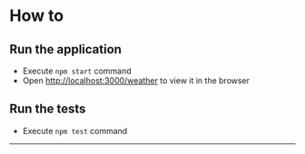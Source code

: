 # How to

## Run the application

- Execute `npm start` command
- Open [http://localhost:3000/weather](http://localhost:3000/weather) to view it in the browser

## Run the tests

- Execute `npm test` command
-------------